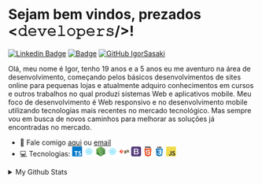 # Sejam bem vindos, prezados <𝚍𝚎𝚟𝚎𝚕𝚘𝚙𝚎𝚛𝚜/>!

[![Linkedin Badge](https://img.shields.io/badge/-LinkedIn-blue?style=flat-square&logo=Linkedin&logoColor=white&link=https://www.linkedin.com/in/igor-sasaki//)](https://www.linkedin.com/in/igor-sasaki//)
[![ Badge](https://img.shields.io/badge/-Hotmail-c14438?style=flat-square&logo=Hotmail&logoColor=white&link=mailto:igor-sasaki@hotmail.com)](mailto:igor-sasaki@hotmail.com)
[![GitHub IgorSasaki](https://img.shields.io/github/followers/IgorSasaki?label=follow&style=social)](https://github.com/IgorSasaki)

Olá, meu nome é Igor, tenho 19 anos e a 5 anos eu me aventuro na área de desenvolvimento, começando pelos básicos desenvolvimentos de sites online para pequenas lojas e atualmente adquiro conhecimentos em cursos e outros trabalhos no qual produzi sistemas Web e aplicativos mobile.
Meu foco de desenvolvimento é Web responsivo e no desenvolvimento mobile utilizando tecnologias mais recentes no mercado tecnológico. Mas sempre vou em busca de novos caminhos para melhorar as soluções já encontradas no mercado.
    
- 💬 Fale comigo [aqui](https://github.com/IgorSasaki/IgorSasaki/issues/new) ou [email](mailto:igor-sasaki@hotmail.com)
- :computer: Tecnologias: <code><img height="20" src="https://raw.githubusercontent.com/github/explore/80688e429a7d4ef2fca1e82350fe8e3517d3494d/topics/typescript/typescript.png"></code>
<code><img height="20" src="https://raw.githubusercontent.com/github/explore/80688e429a7d4ef2fca1e82350fe8e3517d3494d/topics/react/react.png"></code>
<code><img height="20" src="https://raw.githubusercontent.com/github/explore/80688e429a7d4ef2fca1e82350fe8e3517d3494d/topics/nodejs/nodejs.png"></code>
<code><img height="20" src="https://raw.githubusercontent.com/github/explore/80688e429a7d4ef2fca1e82350fe8e3517d3494d/topics/react-native/react-native.png"></code>
<code><img height="20" src="https://raw.githubusercontent.com/github/explore/80688e429a7d4ef2fca1e82350fe8e3517d3494d/topics/git/git.png"></code>
<code><img height="20" src="https://raw.githubusercontent.com/github/explore/80688e429a7d4ef2fca1e82350fe8e3517d3494d/topics/bootstrap/bootstrap.png"></code>
<code><img height="20" src="https://raw.githubusercontent.com/github/explore/80688e429a7d4ef2fca1e82350fe8e3517d3494d/topics/html/html.png"></code>
<code><img height="20" src="https://raw.githubusercontent.com/github/explore/80688e429a7d4ef2fca1e82350fe8e3517d3494d/topics/css/css.png"></code>
<code><img height="20" src="https://raw.githubusercontent.com/github/explore/80688e429a7d4ef2fca1e82350fe8e3517d3494d/topics/javascript/javascript.png"></code>

<details>
  <summary>My Github Stats</summary>
  <br>

  <p align="center">
    <img align="center" src="https://github-readme-stats.vercel.app/api?username=IgorSasaki&show_icons=true&theme=dracula" alt="Igor Sasaki's Github Stats" alt="Igor Sasaki's Github Status" />
  </p>
</details>
